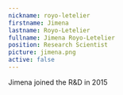 ```yaml
---
nickname: royo-letelier
firstname: Jimena
lastname: Royo-Letelier
fullname: Jimena Royo-Letelier
position: Research Scientist
picture: jimena.png
active: false
---
```

Jimena joined the R&D in 2015